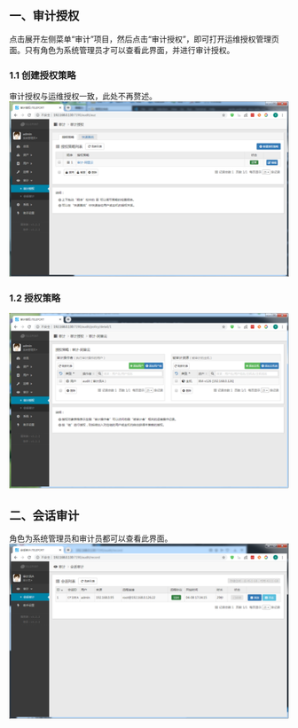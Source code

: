 ## 一、审计授权

点击展开左侧菜单“审计”项目，然后点击“审计授权”，即可打开运维授权管理页面。只有角色为系统管理员才可以查看此界面，并进行审计授权。

### 1.1 创建授权策略
审计授权与运维授权一致，此处不再赘述。
![web-audit-auz](img/web-audit-auz.png)

### 1.2 授权策略
![web-audit-auz-1](img/web-audit-auz-1.png)


## 二、会话审计
角色为系统管理员和审计员都可以查看此界面。
![web-audit-auz-2](img/web-audit-auz-2.png)